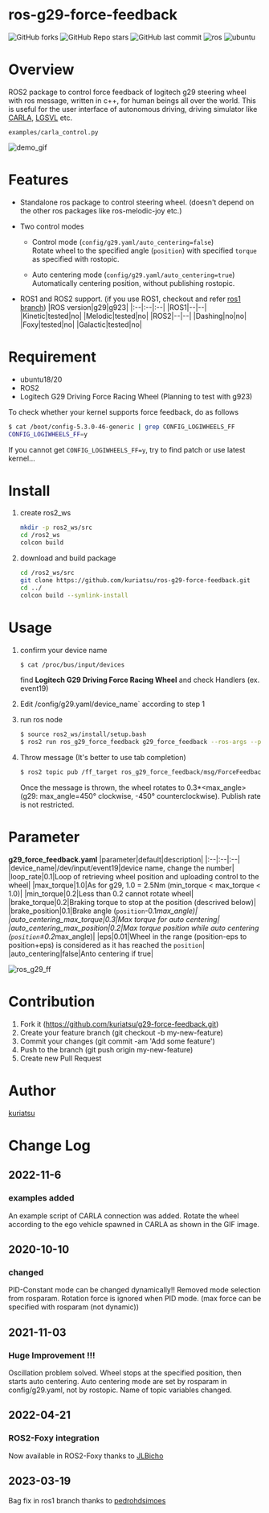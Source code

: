 # ros-g29-force-feedback

![GitHub forks](https://img.shields.io/github/forks/kuriatsu/ros-g29-force-feedback?style=social)   ![GitHub Repo stars](https://img.shields.io/github/stars/kuriatsu/ros-g29-force-feedback?style=social)  ![GitHub last commit](https://img.shields.io/github/last-commit/kuriatsu/ros-g29-force-feedback)    ![ros](https://img.shields.io/badge/ROS-Galactic-blue)    ![ubuntu](https://img.shields.io/badge/Ubuntu-20.04-purple)


# Overview
ROS2 package to control force feedback of logitech g29 steering wheel with ros message, written in c++, for human beings all over the world.
This is useful for the user interface of autonomous driving, driving simulator like [CARLA](https://carla.org/), [LGSVL](https://www.lgsvlsimulator.com/) etc.

`examples/carla_control.py` 

![demo_gif](https://github.com/kuriatsu/ros-g29-force-feedback/blob/image/images/force_feedback_test.gif)

# Features
* Standalone ros package to control steering wheel. (doesn't depend on the other ros packages like ros-melodic-joy etc.)
* Two control modes

    * Control mode (`config/g29.yaml/auto_centering=false`)  
    Rotate wheel to the specified angle (`position`) with specified `torque` as specified with rostopic.

    * Auto centering mode (`config/g29.yaml/auto_centering=true`)  
    Automatically centering position, without publishing rostopic.


* ROS1 and ROS2 support. (if you use ROS1, checkout and refer [ros1 branch](https://github.com/kuriatsu/ros-g29-force-feedback/tree/ros1))
    |ROS version|g29|g923|
    |:--|:--|:--|
    |ROS1|--|--|
    |Kinetic|tested|no|
    |Melodic|tested|no|
    |ROS2|--|--|
    |Dashing|no|no|
    |Foxy|tested|no|
    |Galactic|tested|no|

# Requirement
* ubuntu18/20
* ROS2
* Logitech G29 Driving Force Racing Wheel (Planning to test with g923)

To check whether your kernel supports force feedback, do as follows
```bash
$ cat /boot/config-5.3.0-46-generic | grep CONFIG_LOGIWHEELS_FF
CONFIG_LOGIWHEELS_FF=y
```  
If you cannot get `CONFIG_LOGIWHEELS_FF=y`, try to find patch or use latest kernel...

# Install
1. create ros2_ws
    ```bash
    mkdir -p ros2_ws/src
    cd /ros2_ws
    colcon build
    ```
2. download and build package
    ```bash
    cd /ros2_ws/src
    git clone https://github.com/kuriatsu/ros-g29-force-feedback.git
    cd ../
    colcon build --symlink-install
    ```
    
# Usage
1. confirm your device name
    ```bash
    $ cat /proc/bus/input/devices
    ```
    find **Logitech G29 Driving Force Racing Wheel** and check Handlers (ex. event19)

2. Edit /config/g29.yaml/device_name` according to step 1

3. run ros node
    ```bash
    $ source ros2_ws/install/setup.bash
    $ ros2 run ros_g29_force_feedback g29_force_feedback --ros-args --params-file ros2_ws/src/ros_g29_force_feedback/config/g29.yaml 
    ```

1. Throw message (It's better to use tab completion)  
    ```bash
    $ ros2 topic pub /ff_target ros_g29_force_feedback/msg/ForceFeedback "{header: {stamp: {sec: 0, nanosec: 0}, frame_id: ''}, position: 0.3, torque: 0.5}"
    ```
    Once the message is thrown, the wheel rotates to 0.3*<max_angle> (g29: max_angle=450° clockwise, -450° counterclockwise).
    Publish rate is not restricted.
    
# Parameter

**g29_force_feedback.yaml**
|parameter|default|description|
|:--|:--|:--|
|device_name|/dev/input/event19|device name, change the number|
|loop_rate|0.1|Loop of retrieving wheel position and uploading control to the wheel|
|max_torque|1.0|As for g29, 1.0 = 2.5Nm (min_torque < max_torque < 1.0)|
|min_torque|0.2|Less than 0.2 cannot rotate wheel|
|brake_torque|0.2|Braking torque to stop at the position (descrived below)|
|brake_position|0.1|Brake angle (`position`-0.1*max_angle)|
|auto_centering_max_torque|0.3|Max torque for auto centering|
|auto_centering_max_position|0.2|Max torque position while auto centering (`position`±0.2*max_angle)|
|eps|0.01|Wheel in the range (position-eps to position+eps) is considered as it has reached the `position`|
|auto_centering|false|Anto centering if true|

![ros_g29_ff](https://user-images.githubusercontent.com/38074802/167057448-1fa21956-ae91-4e51-bee4-1fcdc05cae51.png)


# Contribution
1. Fork it (https://github.com/kuriatsu/g29-force-feedback.git)
1. Create your feature branch (git checkout -b my-new-feature)
1. Commit your changes (git commit -am 'Add some feature')
1. Push to the branch (git push origin my-new-feature)
1. Create new Pull Request


# Author

[kuriatsu](https://github.com/kuriatsu)

# Change Log

## 2022-11-6
### examples added
An example script of CARLA connection was added. Rotate the wheel according to the ego vehicle spawned in CARLA as shown in the GIF image.

## 2020-10-10
### changed
PID-Constant mode can be changed dynamically!!
Removed mode selection from rosparam.
Rotation force is ignored when PID mode. (max force can be specified with rosparam (not dynamic))

## 2021-11-03
### Huge Improvement !!! 
Oscillation problem solved.
Wheel stops at the specified position, then starts auto centering.
Auto centering mode are set by rosparam in config/g29.yaml, not by rostopic.
Name of topic variables changed.

## 2022-04-21

### ROS2-Foxy integration
Now available in ROS2-Foxy thanks to [JLBicho](https://github.com/JLBicho)

## 2023-03-19
Bag fix in ros1 branch thanks to [pedrohdsimoes](https://github.com/pedrohdsimoes)
